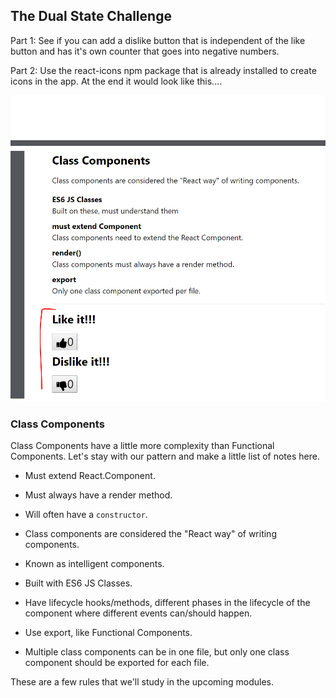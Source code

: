 ## The Dual State Challenge

Part 1: See if you can add a dislike button that is independent of the like button and has it's own counter that goes into negative numbers.


Part 2: Use the react-icons npm package that is already installed to create icons in the app.
At the end it would look like this....

![Counter Challenge](../../assets/4.1.3_challenge_answer.PNG)

### Class Components

Class Components have a little more complexity than Functional Components. Let's stay with our pattern and make a little list of notes here. 

* Must extend React.Component.

* Must always have a render method.

* Will often have a `constructor`.

* Class components are considered the "React way" of writing components.
        
* Known as intelligent components.

* Built with ES6 JS Classes.
            
* Have lifecycle hooks/methods, different phases in the lifecycle of the component where different events can/should happen. 

* Use export, like Functional Components.

* Multiple class components can be in one file, but only one class component should be exported for each file.

These are a few rules that we'll study in the upcoming modules. 
